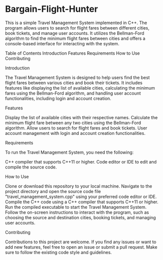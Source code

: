 # Bargain-Flight-Hunter

This is a simple Travel Management System implemented in C++. The program allows users to search for flight fares between different cities, book tickets, and manage user accounts. It utilizes the Bellman-Ford algorithm to find the minimum flight fares between cities and offers a console-based interface for interacting with the system.

Table of Contents
Introduction
Features
Requirements
How to Use
Contributing


Introduction


The Travel Management System is designed to help users find the best flight fares between various cities and book their tickets. It includes features like displaying the list of available cities, calculating the minimum fares using the Bellman-Ford algorithm, and handling user account functionalities, including login and account creation.

Features


Display the list of available cities with their respective names.
Calculate the minimum flight fare between any two cities using the Bellman-Ford algorithm.
Allow users to search for flight fares and book tickets.
User account management with login and account creation functionalities.

Requirements


To run the Travel Management System, you need the following:

C++ compiler that supports C++11 or higher.
Code editor or IDE to edit and compile the source code.

How to Use


Clone or download this repository to your local machine.
Navigate to the project directory and open the source code file "travel_management_system.cpp" using your preferred code editor or IDE.
Compile the C++ code using a C++ compiler that supports C++11 or higher.
Run the compiled executable to start the Travel Management System.
Follow the on-screen instructions to interact with the program, such as choosing the source and destination cities, booking tickets, and managing user accounts.

Contributing


Contributions to this project are welcome. If you find any issues or want to add new features, feel free to open an issue or submit a pull request. Make sure to follow the existing code style and guidelines.
